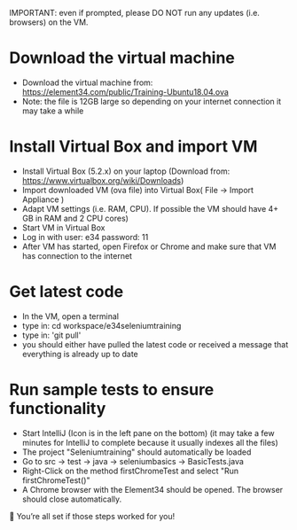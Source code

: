 IMPORTANT: even if prompted, please DO NOT run any updates (i.e. browsers) on the VM. 

# Download the virtual machine
- Download the virtual machine from: https://element34.com/public/Training-Ubuntu18.04.ova 
- Note: the file is 12GB large so depending on your internet connection it may take a while 

# Install Virtual Box and import VM 
-  Install Virtual Box (5.2.x) on your laptop (Download from: https://www.virtualbox.org/wiki/Downloads) 
-  Import downloaded VM (ova file) into Virtual Box( File -> Import Appliance )
-  Adapt VM settings (i.e. RAM, CPU). If possible the VM should have 4+ GB in RAM and 2 CPU cores) 
-  Start VM in Virtual Box 
-  Log in with user: e34 password: 11 
-  After VM has started, open Firefox or Chrome and make sure that VM has connection to the internet 


# Get latest code
- In the VM, open a terminal 
- type in: cd workspace/e34seleniumtraining
- type in: 'git pull'
- you should either have pulled the latest code or received a message that everything is already up to date 


# Run sample tests to ensure functionality 
-  Start IntelliJ (Icon is in the left pane on the bottom) (it may take a few minutes for IntelliJ to complete because it usually indexes all the files) 
-  The project "Seleniumtraining" should automatically be loaded 
-  Go to src -> test -> java -> seleniumbasics -> BasicTests.java 
-  Right-Click on the method firstChromeTest and select "Run firstChromeTest()"
-  A Chrome browser with the Element34 should be opened. The browser should close automatically. 

  
 You’re all set if those steps worked for you! 
